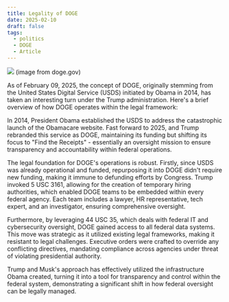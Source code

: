 ```yaml
---
title: Legality of DOGE
date: 2025-02-10
draft: false
tags:
  - politics
  - DOGE
  - Article
---
```

![](/images/Pasted%20image%2020250210100337.png)
(image from doge.gov)

As of February 09, 2025, the concept of DOGE, originally stemming from the United States Digital Service (USDS) initiated by Obama in 2014, has taken an interesting turn under the Trump administration. Here's a brief overview of how DOGE operates within the legal framework:

In 2014, President Obama established the USDS to address the catastrophic launch of the Obamacare website. Fast forward to 2025, and Trump rebranded this service as DOGE, maintaining its funding but shifting its focus to "Find the Receipts" - essentially an oversight mission to ensure transparency and accountability within federal operations.

The legal foundation for DOGE's operations is robust. Firstly, since USDS was already operational and funded, repurposing it into DOGE didn't require new funding, making it immune to defunding efforts by Congress. Trump invoked 5 USC 3161, allowing for the creation of temporary hiring authorities, which enabled DOGE teams to be embedded within every federal agency. Each team includes a lawyer, HR representative, tech expert, and an investigator, ensuring comprehensive oversight.

Furthermore, by leveraging 44 USC 35, which deals with federal IT and cybersecurity oversight, DOGE gained access to all federal data systems. This move was strategic as it utilized existing legal frameworks, making it resistant to legal challenges. Executive orders were crafted to override any conflicting directives, mandating compliance across agencies under threat of violating presidential authority.

Trump and Musk's approach has effectively utilized the infrastructure Obama created, turning it into a tool for transparency and control within the federal system, demonstrating a significant shift in how federal oversight can be legally managed.

